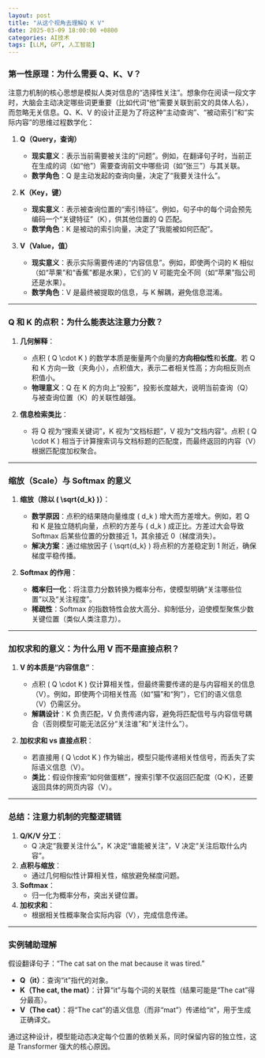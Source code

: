 ```yaml
---
layout: post
title: "从这个视角去理解Q K V"
date: 2025-03-09 18:00:00 +0800
categories: AI技术
tags: [LLM, GPT, 人工智能]
---
```


### **第一性原理：为什么需要 Q、K、V？**

注意力机制的核心思想是模拟人类对信息的“选择性关注”。想象你在阅读一段文字时，大脑会主动决定哪些词更重要（比如代词“他”需要关联到前文的具体人名），而忽略无关信息。Q、K、V 的设计正是为了将这种“主动查询”、“被动索引”和“实际内容”的思维过程数学化：

1. **Q（Query，查询）**  
   - **现实意义**：表示当前需要被关注的“问题”。例如，在翻译句子时，当前正在生成的词（如“他”）需要查询前文中哪些词（如“张三”）与其关联。  
   - **数学角色**：Q 是主动发起的查询向量，决定了“我要关注什么”。

2. **K（Key，键）**  
   - **现实意义**：表示被查询位置的“索引特征”。例如，句子中的每个词会预先编码一个“关键特征”（K），供其他位置的 Q 匹配。  
   - **数学角色**：K 是被动的索引向量，决定了“我能被如何匹配”。

3. **V（Value，值）**  
   - **现实意义**：表示实际需要传递的“内容信息”。例如，即使两个词的 K 相似（如“苹果”和“香蕉”都是水果），它们的 V 可能完全不同（如“苹果”指公司还是水果）。  
   - **数学角色**：V 是最终被提取的信息，与 K 解耦，避免信息混淆。

---

### **Q 和 K 的点积：为什么能表达注意力分数？**

1. **几何解释**：  
   - 点积 \( Q \cdot K \) 的数学本质是衡量两个向量的**方向相似性**和**长度**。若 Q 和 K 方向一致（夹角小），点积值大，表示二者相关性高；方向相反则点积值小。  
   - **物理意义**：Q 在 K 的方向上“投影”，投影长度越大，说明当前查询（Q）与被查询位置（K）的关联性越强。

2. **信息检索类比**：  
   - 将 Q 视为“搜索关键词”，K 视为“文档标题”，V 视为“文档内容”。点积 \( Q \cdot K \) 相当于计算搜索词与文档标题的匹配度，而最终返回的内容（V）根据匹配度加权聚合。

---

### **缩放（Scale）与 Softmax 的意义**

1. **缩放（除以 \( \sqrt{d_k} \)）**：  
   - **数学原因**：点积的结果随向量维度 \( d_k \) 增大而方差增大。例如，若 Q 和 K 是独立随机向量，点积的方差与 \( d_k \) 成正比。方差过大会导致 Softmax 后某些位置的分数接近 1，其余接近 0（梯度消失）。  
   - **解决方案**：通过缩放因子 \( \sqrt{d_k} \) 将点积的方差稳定到 1 附近，确保梯度平稳传播。

2. **Softmax 的作用**：  
   - **概率归一化**：将注意力分数转换为概率分布，使模型明确“关注哪些位置”以及“关注程度”。  
   - **稀疏性**：Softmax 的指数特性会放大高分、抑制低分，迫使模型聚焦少数关键位置（类似人类注意力）。

---

### **加权求和的意义：为什么用 V 而不是直接点积？**

1. **V 的本质是“内容信息”**：  
   - 点积 \( Q \cdot K \) 仅计算相关性，但最终需要传递的是与内容相关的信息（V）。例如，即使两个词相关性高（如“猫”和“狗”），它们的语义信息（V）仍需区分。  
   - **解耦设计**：K 负责匹配，V 负责传递内容，避免将匹配信号与内容信号耦合（否则模型可能无法区分“关注谁”和“关注什么”）。

2. **加权求和 vs 直接点积**：  
   - 若直接用 \( Q \cdot K \) 作为输出，模型只能传递相关性信号，而丢失了实际语义信息（V）。  
   - **类比**：假设你搜索“如何做蛋糕”，搜索引擎不仅返回匹配度（Q·K），还要返回具体的网页内容（V）。

---

### **总结：注意力机制的完整逻辑链**

1. **Q/K/V 分工**：  
   - Q 决定“我要关注什么”，K 决定“谁能被关注”，V 决定“关注后取什么内容”。  
2. **点积与缩放**：  
   - 通过几何相似性计算相关性，缩放避免梯度问题。  
3. **Softmax**：  
   - 归一化为概率分布，突出关键位置。  
4. **加权求和**：  
   - 根据相关性概率聚合实际内容（V），完成信息传递。

---

### **实例辅助理解**

假设翻译句子：“The cat sat on the mat because it was tired.”  
- **Q（it）**：查询“it”指代的对象。  
- **K（The cat, the mat）**：计算“it”与每个词的关联性（结果可能是“The cat”得分最高）。  
- **V（The cat）**：将“The cat”的语义信息（而非“mat”）传递给“it”，用于生成正确译文。  

通过这种设计，模型能动态决定每个位置的依赖关系，同时保留内容的独立性，这是 Transformer 强大的核心原因。